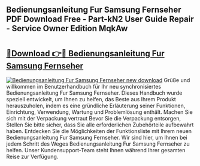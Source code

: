 ## Bedienungsanleitung Fur Samsung Fernseher PDF Download Free - Part-kN2 User Guide Repair - Service Owner Edition MqkAw

# <h2><a href="http://df1vg2d.blite.top/?on=Bedienungsanleitung+Fur+Samsung+Fernseher">🔗Download 👉🔴 Bedienungsanleitung Fur Samsung Fernseher</a></h2>

[![Bedienungsanleitung Fur Samsung Fernseher new download](https://i.imgur.com/lujVjoI.png)](http://df1vg2d.blite.top/?on=Bedienungsanleitung+Fur+Samsung+Fernseher)
Grüße und willkommen im Benutzerhandbuch für Ihr neu synchronisiertes Bedienungsanleitung Fur Samsung Fernseher. Dieses Handbuch wurde speziell entwickelt, um Ihnen zu helfen, das Beste aus Ihrem Produkt herauszuholen, indem es eine gründliche Erläuterung seiner Funktionen, Einrichtung, Verwendung, Wartung und Problemlösung enthält. Machen Sie sich mit der Verpackung vertraut Bevor Sie die Verpackung entsorgen, Stellen Sie bitte sicher, dass Sie alle erforderlichen Zubehörteile aufbewahrt haben. Entdecken Sie die Möglichkeiten der Funktionsliste mit Ihrem neuen Bedienungsanleitung Fur Samsung Fernseher. Wir sind hier, um Ihnen bei jedem Schritt des Weges Bedienungsanleitung Fur Samsung Fernseher zu helfen. Unser Kundensupport-Team steht Ihnen während Ihrer gesamten Reise zur Verfügung.

